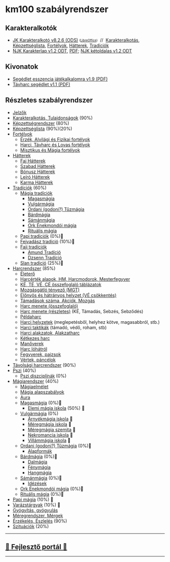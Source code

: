 # km100 szabályrendszer

## Karakteralkotók

- [JK Karakteralkotó v8.2.6 (ODS)](https://github.com/kaktusztea/km100/raw/master/segedlet/karakteralkoto_v8.2.6.ods?raw=true) <sub><sup>([LibreOffice](https://www.libreoffice.org/download/download/))</sup></sub>&nbsp;&nbsp;//&nbsp;&nbsp;[Karakteralkotás](010_karakteralkotas.md), [Képzettséglista](021_kepzettseglista.md), [Fortélyok](030_fortelyok.md), [Hátterek](040_hattererek.md), [Tradíciók](050_tradiciok.md)
- [NJK Karakterlap v1.2 ODT](https://github.com/kaktusztea/km100/raw/master/segedlet/km100_NJK_karlap_v1.2.odt?raw=true), [PDF](https://github.com/kaktusztea/km100/raw/master/segedlet/km100_NJK_karlap_v1.2.pdf?raw=true); [NJK kétoldalas v1.2 ODT](https://github.com/kaktusztea/km100/raw/master/segedlet/km100_NJK_karlap_v1.2_ketoldalas.odt)

## Kivonatok

- [Segédlet esszencia játékalkalomra v1.9 (PDF)](https://github.com/kaktusztea/km100/raw/master/segedlet/km100_segedlet_ingame_v1.9.pdf?raw=true)
- [Távharc segédlet v1.1 (PDF)](https://github.com/kaktusztea/km100/raw/master/segedlet/km100_segedlet_tavharc_v1.1.pdf?raw=true)

## Részletes szabályrendszer

- [Jelzők](000_jelzok.md)
- [Karakteralkotás, Tulajdonságok](010_karakteralkotas.md) (90%)
- [Képzettségrendszer](020_kepzettsegrendszer.md) (80%)
- [Képzettséglista](021_kepzettseglista.md) (90%)(20%)
- [Fortélyok](030_fortelyok.md)
  - [Érzék, Alvilági és Fizikai fortélyok](033_altalanos_fortelyok.md)
  - [Harci, Távharc és Lovas fortélyok](034_harci_fortelyok.md)
  - [Misztikus és Mágia fortélyok](035_misztikus_magia_fortelyok.md)
- [Hátterek](040_hattererek.md)
  - [Faj Hátterek](041_faj_hatterek.md)
  - [Szabad Hátterek](042_szabad_hatterek.md)
  - [Bónusz Hátterek](043_bonusz_hatterek.md)
  - [Leíró Hátterek](044_leiro_hatterek.md)
  - [Karma Hátterek](045_karma_hatterek.md)
- [Tradíciók](050_tradiciok.md) (60%)
  - [Mágia tradíciók](051_00_magia_tradiciok.md)
    - [Magasmágia](051_01_magasmagia.md)
    - [Vulgármágia](051_02_vulgarmagia.md)
    - [Ordani (godoni?) Tűzmágia](051_03_ordani_tuzmagia.md)
    - [Bárdmágia](051_04_bardmagia.md)
    - [Sámánmágia](051_05_samanmagia.md)
    - [Ork Énekmondói mágia](051_06_ork_enekmondoi_magia.md)
    - [Rituális mágia](051_07_ritualis_magia.md)
  - [Papi tradíciók](052_00_papi_tradiciok.md) (0%)🚧
  - [Fejvadász tradíció](053_fejvadasz_tradicio.md) (10%)🚧
  - [Faji tradíciók](054_00_faji_tradiciok.md)
    - [Amund Tradíció](054_02_amund_tradicio.md)
    - [Dzsenn Tradíció](054_01_dzsenn_tradicio.md)
  - [Slan tradíció](055_slan_tradicio.md) (25%)🚧
- [Harcrendszer](060_harcrendszer.md) (85%)
  - [Életerő](061_eletero.md)
  - [Harcérték alapok, HM, Harcmodorok, Mesterfegyver](062_01_harcertekek_elemei.md)
  - [KÉ, TÉ, VÉ, CÉ összefoglaló táblázatok](062_02_ke_te_ve_ce.md)
  - [Mozgásgátló tényező (MGT)](063_01_mgt.md)
  - [Előnyös és hátrányos helyzet (VÉ csökkentés)](063_02_elonyos_hatranyos_helyzet.md)
  - [Támadások száma, Akciók, Mozgás](063_03_tamadasok_szama__akcio__mozgas.md)
  - [Harc menete (összefoglaló)](064_01_02_harc_menete_osszefoglalas.md)
  - [Harc menete (részletes)](064_01_02_harc_menete_reszletes.md) (KÉ, Támadás, Sebzés, Sebződés)
  - [Példaharc](064_02_peldaharc.md)
  - [Harci helyzetek](065_01_harci_helyzetek.md) (meglepetésből, helyhez kötve, magasabbról, stb.)
  - [Harci taktikák](065_02_harci_taktikak.md) (támadó, védő, roham, stb)
  - [Harci alakzatok, Alakzatharc](065_03_harci_alakzatok.md)
  - [Kétkezes harc](065_04_ketkezes_harc.md)
  - [Manőverek](065_05_manoverek.md)
  - [Harc lóhátról](066_harc_lohartol.md)
  - [Fegyverek, pajzsok](067_fegyverek.md)
  - [Vértek, páncélok](068_vertek_pancelok.md)
- [Távolsági harcrendszer](070_tavolsagi_harc.md) (90%)
- [Pszi](080_pszi.md) (40%)
  - [Pszi diszciplínák](081_pszi_diszciplinak.md) (0%)
- [Mágiarendszer](090_magiarendszer.md) (40%)
  - [Mágiaelmélet](091_magiaelmelet.md)
  - [Mágia alapszabályok](092_magia_alapszabalyok.md)
  - [Aura](093_aura.md)
  - [Magasmágia](051_01_magasmagia.md) (0%)🚧
    - [Elemi mágia iskola](magia.magas/elemi_magia.md) (50%) 🚧
  - [Vulgármágia](051_02_vulgarmagia.md) (0%)
    - [Árnyékmágia iskola](magia.vulgar/arnyekmagia.md) 🚧
    - [Méregmágia iskola](magia.vulgar/meregmagia.md) 🚧
    - [Méregmágia szemita](magia.vulgar/meregmagia.szemita.md) 🚧
    - [Nekromancia iskola](magia.vulgar/nekromancia.md) 🚧
    - [Villámmágia iskola](magia.vulgar/villammagia.md) 🚧
  - [Ordani (godoni?) Tűzmágia](051_03_ordani_tuzmagia.md) (0%)🚧
    - [Alapformák](magia.godoni.tuz/alapformak.md)
  - [Bárdmágia](051_04_bardmagia.md) (0%)🚧
    - [Dalmágia](magia.bard/dalmagia.md)
    - [Fénymágia](magia.bard/fenymagia.md)
    - [Hangmágia](magia.bard/hangmagia.md)
  - [Sámánmágia](051_05_samanmagia.md)  (0%)🚧
    - [Idézések](magia.saman/idezesek.md)
  - [Ork Énekmondói mágia](051_06_ork_enekmondoi_magia.md) (0%)🚧
  - [Rituális mágia](051_07_ritualis_magia.md) (0%)🚧
- [Papi mágia](100_papimagia.md) (10%) 🚧
- [Varázstárgyak](110_varazstargyak.md)  (10%) 🚧
- [Gyógyítás, gyógyulás](120_gyogyitas_gyogyulas.md)
- [Méregrendszer, Mérgek](130_meregrendszer.md)
- [Érzékelés, Észlelés](140_erzekeles_eszleles.md) (90%)
- [Szituációk](150_szituaciok.md) (20%)

---
## [🚧 Fejlesztő portál 🚧](https://github.com/kaktusztea/km100/wiki)

---

